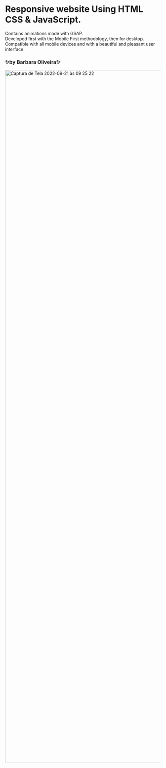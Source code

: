  <h1> Responsive website  Using HTML CSS & JavaScript. <br></h1>
Contains animations made with GSAP.<br>
Developed first with the Mobile First methodology, then for desktop.<br>
Compatible with all mobile devices and with a beautiful and pleasant user interface.<br>


<h3>✨by  Barbara Oliveira✨ <br></h3><img width="2236" alt="Captura de Tela 2022-09-21 às 09 25 22" src="https://user-images.githubusercontent.com/91905378/191463226-65dbaa53-c193-4f52-b505-e337d80b1c15.png">
